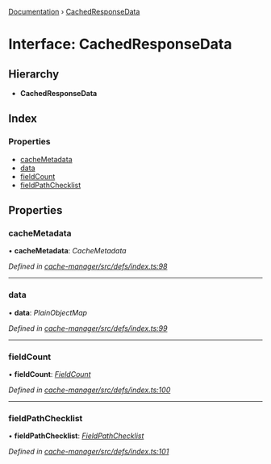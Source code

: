 [Documentation](../README.md) › [CachedResponseData](cachedresponsedata.md)

# Interface: CachedResponseData

## Hierarchy

* **CachedResponseData**

## Index

### Properties

* [cacheMetadata](cachedresponsedata.md#cachemetadata)
* [data](cachedresponsedata.md#data)
* [fieldCount](cachedresponsedata.md#fieldcount)
* [fieldPathChecklist](cachedresponsedata.md#fieldpathchecklist)

## Properties

###  cacheMetadata

• **cacheMetadata**: *CacheMetadata*

*Defined in [cache-manager/src/defs/index.ts:98](https://github.com/badbatch/graphql-box/blob/fe1f2e5/packages/cache-manager/src/defs/index.ts#L98)*

___

###  data

• **data**: *PlainObjectMap*

*Defined in [cache-manager/src/defs/index.ts:99](https://github.com/badbatch/graphql-box/blob/fe1f2e5/packages/cache-manager/src/defs/index.ts#L99)*

___

###  fieldCount

• **fieldCount**: *[FieldCount](fieldcount.md)*

*Defined in [cache-manager/src/defs/index.ts:100](https://github.com/badbatch/graphql-box/blob/fe1f2e5/packages/cache-manager/src/defs/index.ts#L100)*

___

###  fieldPathChecklist

• **fieldPathChecklist**: *[FieldPathChecklist](../README.md#fieldpathchecklist)*

*Defined in [cache-manager/src/defs/index.ts:101](https://github.com/badbatch/graphql-box/blob/fe1f2e5/packages/cache-manager/src/defs/index.ts#L101)*
